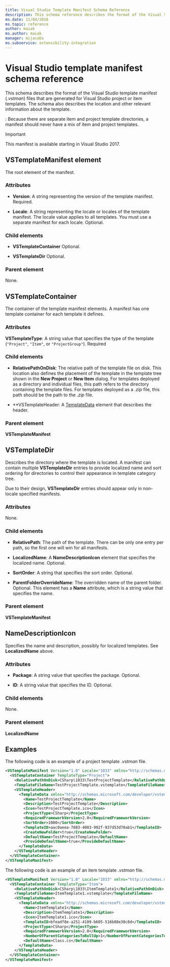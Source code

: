 ```yaml
---
title: Visual Studio Template Manifest Schema Reference
description: This schema reference describes the format of the Visual Studio template manifest files that are generated for Visual Studio project or item templates.
ms.date: 11/04/2016
ms.topic: reference
author: maiak
ms.author: maiak
manager: mijacobs
ms.subservice: extensibility-integration
---
```

# Visual Studio template manifest schema reference

This schema describes the format of the Visual Studio template manifest (*.vstman*) files that are generated for Visual Studio project or item templates. The schema also describes the location and other relevant information about the template.

 : Because there are separate item and project template directories, a manifest should never have a mix of item and project templates.

> [!IMPORTANT]
> This manifest is available starting in Visual Studio 2017.

## VSTemplateManifest element
 The root element of the manifest.

### Attributes

- **Version**: A string representing the version of the template manifest. Required.

- **Locale**: A string representing the locale or locales of the template manifest. The locale value applies to all templates. You  must use a separate manifest for each locale. Optional.

### Child elements

- **VSTemplateContainer** Optional.

- **VSTemplateDir** Optional.

### Parent element
 None.

## VSTemplateContainer
 The container of the template manifest elements. A manifest has one template container for each template it defines.

### Attributes
 **VSTemplateType**: A string value that specifies the type of the template (`"Project"`, `"Item"`, or `"ProjectGroup"`). Required

### Child elements

- **RelativePathOnDisk**:  The relative path of the template file on disk. This location also defines the placement of the template in the template tree shown in the **New Project** or **New Item** dialog. For templates deployed as a directory and individual files, this path refers to the directory containing the template files. For templates deployed as a *.zip* file, this path should be the path to the *.zip* file.

- **VSTemplateHeader: A [TemplateData](../extensibility/templatedata-element-visual-studio-templates.md) element that describes the header.

### Parent element
 **VSTemplateManifest**

## VSTemplateDir
 Describes the directory where the template is located. A manifest can contain multiple **VSTemplateDir** entries to provide localized name and sort ordering for directories to control their appearance in template category tree.

 Due to their design, **VSTemplateDir** entries should  appear only in non-locale specified manifests.

### Attributes
 None.

### Child elements

- **RelativePath**: The path of the template. There can  be only one entry per path, so the first one will win for all manifests.

- **LocalizedName**: A **NameDescriptionIcon** element that specifies the localized name. Optional.

- **SortOrder**: A string that specifies the sort order. Optional.

- **ParentFolderOverrideName**: The overridden name of the parent folder. Optional. This element has a **Name** attribute, which is a string value that specifies the name.

### Parent element
 **VSTemplateManifest**

## NameDescriptionIcon
 Specifies the name and description, possibly for localized templates. See **LocalizedName** above.

### Attributes

- **Package**: A string value that specifies the package. Optional.

- **ID**: A string value that specifies the ID. Optional.

### Child elements
 None.

### Parent element
 **LocalizedName**

## Examples
 The following code is an example of a project template *.vstman* file.

```xml
<VSTemplateManifest Version="1.0" Locale="1033" xmlns="http://schemas.microsoft.com/developer/vstemplatemanifest/2015">
  <VSTemplateContainer TemplateType="Project">
    <RelativePathOnDisk>CSharp\1033\TestProjectTemplate</RelativePathOnDisk>
    <TemplateFileName>TestProjectTemplate.vstemplate</TemplateFileName>
    <VSTemplateHeader>
      <TemplateData xmlns="http://schemas.microsoft.com/developer/vstemplate/2005">
        <Name>TestProjectTemplate</Name>
        <Description>TestProjectTemplate</Description>
        <Icon>TestProjectTemplate.ico</Icon>
        <ProjectType>CSharp</ProjectType>
        <RequiredFrameworkVersion>2.0</RequiredFrameworkVersion>
        <SortOrder>1000</SortOrder>
        <TemplateID>aac0aeea-7883-4003-992f-937d53d70ab1</TemplateID>
        <CreateNewFolder>true</CreateNewFolder>
        <DefaultName>TestProjectTemplate</DefaultName>
        <ProvideDefaultName>true</ProvideDefaultName>
      </TemplateData>
    </VSTemplateHeader>
  </VSTemplateContainer>
</VSTemplateManifest>

```

 The following code is an example of an item template *.vstman* file.

```xml
<VSTemplateManifest Version="1.0" Locale="1033" xmlns="http://schemas.microsoft.com/developer/vstemplatemanifest/2015">
  <VSTemplateContainer TemplateType="Item">
    <RelativePathOnDisk>CSharp\1033\ItemTemplate1</RelativePathOnDisk>
    <TemplateFileName>ItemTemplate1.vstemplate</TemplateFileName>
    <VSTemplateHeader>
      <TemplateData xmlns="http://schemas.microsoft.com/developer/vstemplate/2005">
        <Name>ItemTemplate1</Name>
        <Description>ItemTemplate1</Description>
        <Icon>ItemTemplate1.ico</Icon>
        <TemplateID>bfeadf8e-a251-4109-b605-516b88e38c8d</TemplateID>
        <ProjectType>CSharp</ProjectType>
        <RequiredFrameworkVersion>2.0</RequiredFrameworkVersion>
        <NumberOfParentCategoriesToRollUp>1</NumberOfParentCategoriesToRollUp>
        <DefaultName>Class.cs</DefaultName>
      </TemplateData>
    </VSTemplateHeader>
  </VSTemplateContainer>
</VSTemplateManifest>

```
